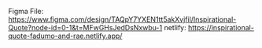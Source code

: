Figma File: https://www.figma.com/design/TAQpY7YXEN1tt5akXvjfil/Inspirational-Quote?node-id=0-1&t=MFwGHsJedDsNxwbu-1
netlify: https://inspirational-quote-fadumo-and-rae.netlify.app/
